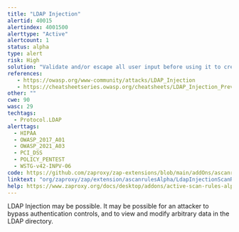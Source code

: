 ```yaml
---
title: "LDAP Injection"
alertid: 40015
alertindex: 4001500
alerttype: "Active"
alertcount: 1
status: alpha
type: alert
risk: High
solution: "Validate and/or escape all user input before using it to create an LDAP query.  In particular, the following characters (or combinations) should be deny listed: & | ! < > = ~= >= <= * ( ) , + - \" ' ; \\ / NUL character "
references:
   - https://owasp.org/www-community/attacks/LDAP_Injection
   - https://cheatsheetseries.owasp.org/cheatsheets/LDAP_Injection_Prevention_Cheat_Sheet.html
other: ""
cwe: 90
wasc: 29
techtags: 
  - Protocol.LDAP
alerttags: 
  - HIPAA
  - OWASP_2017_A01
  - OWASP_2021_A03
  - PCI_DSS
  - POLICY_PENTEST
  - WSTG-v42-INPV-06
code: https://github.com/zaproxy/zap-extensions/blob/main/addOns/ascanrulesAlpha/src/main/java/org/zaproxy/zap/extension/ascanrulesAlpha/LdapInjectionScanRule.java
linktext: "org/zaproxy/zap/extension/ascanrulesAlpha/LdapInjectionScanRule.java"
help: https://www.zaproxy.org/docs/desktop/addons/active-scan-rules-alpha/#id-40015
---
```

LDAP Injection may be possible. It may be possible for an attacker to bypass authentication controls, and to view and modify arbitrary data in the LDAP directory.
